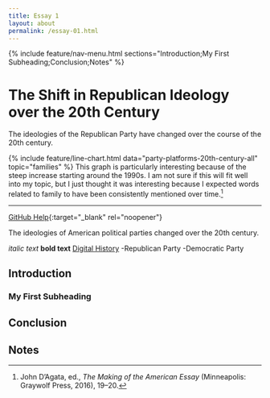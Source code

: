 ```yaml
---
title: Essay 1
layout: about
permalink: /essay-01.html
---
```


{% include feature/nav-menu.html sections="Introduction;My First Subheading;Conclusion;Notes" %}

# The Shift in Republican Ideology over the 20th Century

The ideologies of the Republican Party have changed over the course of the 20th century.

{% include feature/line-chart.html data="party-platforms-20th-century-all" topic="families" %}
This graph is particularly interesting because of the steep increase starting around the 1990s. I am not sure if this will fit well into my topic, but I just thought it was interesting because I expected words related to family to have been consistently mentioned over time.[^1]

---

[GitHub Help](https://help.github.com/){:target="_blank" rel="noopener"}

The ideologies of American political parties changed over the 20th century.

*italic text* **bold text**
[Digital History](https://maksraydul.github.io/digital_history_repository/essay-01.html)
-Republican Party
-Democratic Party

## Introduction

### My First Subheading

## Conclusion

## Notes

[^1]: John D’Agata, ed., *The Making of the American Essay* (Minneapolis: Graywolf Press, 2016), 19–20.
